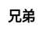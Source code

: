 ---
title: 兄弟
layout: dream_interpretation/kind_single
description: 解夢 - 人物 - 兄弟.
js: []
css: ["css/luck/dream_interpretation/dream_interpretation.css"]
---